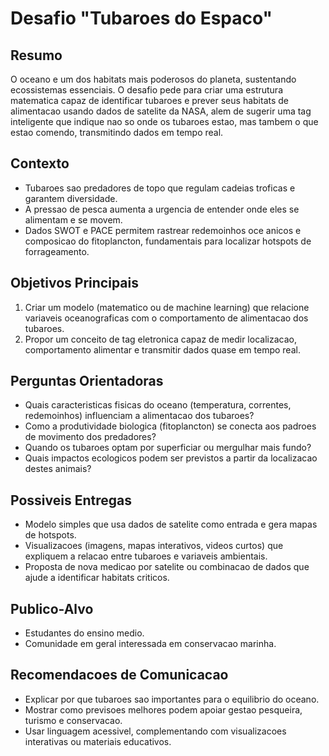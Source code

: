 # Desafio "Tubaroes do Espaco"

## Resumo
O oceano e um dos habitats mais poderosos do planeta, sustentando ecossistemas essenciais. O desafio pede para criar uma estrutura matematica capaz de identificar tubaroes e prever seus habitats de alimentacao usando dados de satelite da NASA, alem de sugerir uma tag inteligente que indique nao so onde os tubaroes estao, mas tambem o que estao comendo, transmitindo dados em tempo real.

## Contexto
- Tubaroes sao predadores de topo que regulam cadeias troficas e garantem diversidade.
- A pressao de pesca aumenta a urgencia de entender onde eles se alimentam e se movem.
- Dados SWOT e PACE permitem rastrear redemoinhos oce anicos e composicao do fitoplancton, fundamentais para localizar hotspots de forrageamento.

## Objetivos Principais
1. Criar um modelo (matematico ou de machine learning) que relacione variaveis oceanograficas com o comportamento de alimentacao dos tubaroes.
2. Propor um conceito de tag eletronica capaz de medir localizacao, comportamento alimentar e transmitir dados quase em tempo real.

## Perguntas Orientadoras
- Quais caracteristicas fisicas do oceano (temperatura, correntes, redemoinhos) influenciam a alimentacao dos tubaroes?
- Como a produtividade biologica (fitoplancton) se conecta aos padroes de movimento dos predadores?
- Quando os tubaroes optam por superficiar ou mergulhar mais fundo?
- Quais impactos ecologicos podem ser previstos a partir da localizacao destes animais?

## Possiveis Entregas
- Modelo simples que usa dados de satelite como entrada e gera mapas de hotspots.
- Visualizacoes (imagens, mapas interativos, videos curtos) que expliquem a relacao entre tubaroes e variaveis ambientais.
- Proposta de nova medicao por satelite ou combinacao de dados que ajude a identificar habitats criticos.

## Publico-Alvo
- Estudantes do ensino medio.
- Comunidade em geral interessada em conservacao marinha.

## Recomendacoes de Comunicacao
- Explicar por que tubaroes sao importantes para o equilibrio do oceano.
- Mostrar como previsoes melhores podem apoiar gestao pesqueira, turismo e conservacao.
- Usar linguagem acessivel, complementando com visualizacoes interativas ou materiais educativos.
